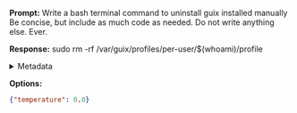 **Prompt:**
Write a bash terminal command to uninstall guix installed manually Be concise, but include as much code as needed. Do not write anything else. Ever.


**Response:**
sudo rm -rf /var/guix/profiles/per-user/$(whoami)/profile

<details><summary>Metadata</summary>

- Duration: 2864 ms
- Datetime: 2023-10-12T13:50:46.361934
- Model: gpt-3.5-turbo-0613

</details>

**Options:**
```json
{"temperature": 0.0}
```


